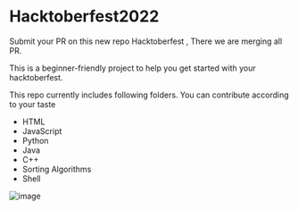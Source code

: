 # Hacktoberfest2022

Submit your PR on this new repo Hacktoberfest , There we are merging all PR.

This is a beginner-friendly project to help you get started with your hacktoberfest.

This repo currently includes following folders. You can contribute according to your taste

* HTML
* JavaScript
* Python
* Java
* C++
* Sorting Algorithms
* Shell

![image](https://user-images.githubusercontent.com/87895707/195359410-5babce6b-9e68-42ae-aae0-5a31502a104c.png)
